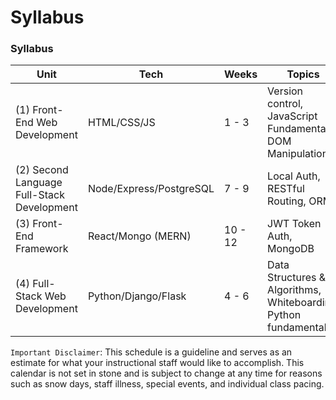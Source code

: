 # Syllabus

### Syllabus

| Unit                                       | Tech                    | Weeks   | Topics                                                           |
| ------------------------------------------ | ----------------------- | ------- | ---------------------------------------------------------------- |
| (1) Front-End Web Development              | HTML/CSS/JS             | 1 - 3   | Version control, JavaScript Fundamentals, DOM Manipulation       |
| (2) Second Language Full-Stack Development | Node/Express/PostgreSQL | 7 - 9   | Local Auth, RESTful Routing, ORMs                                |
| (3) Front-End Framework                    | React/Mongo (MERN)      | 10 - 12 | JWT Token Auth, MongoDB                                          |
| (4) Full-Stack Web Development             | Python/Django/Flask     | 4 - 6   | Data Structures & Algorithms, Whiteboarding, Python fundamentals |



`Important Disclaimer`: This schedule is a guideline and serves as an estimate for what your instructional staff would like to accomplish. This calendar is not set in stone and is subject to change at any time for reasons such as snow days, staff illness, special events, and individual class pacing.
